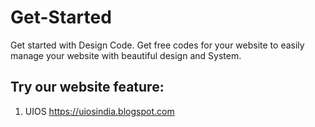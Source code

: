 # Get-Started
Get started with Design Code. Get free codes for your website to easily manage your website with beautiful design and System.

## Try our website feature:
1. UIOS
https://uiosindia.blogspot.com

